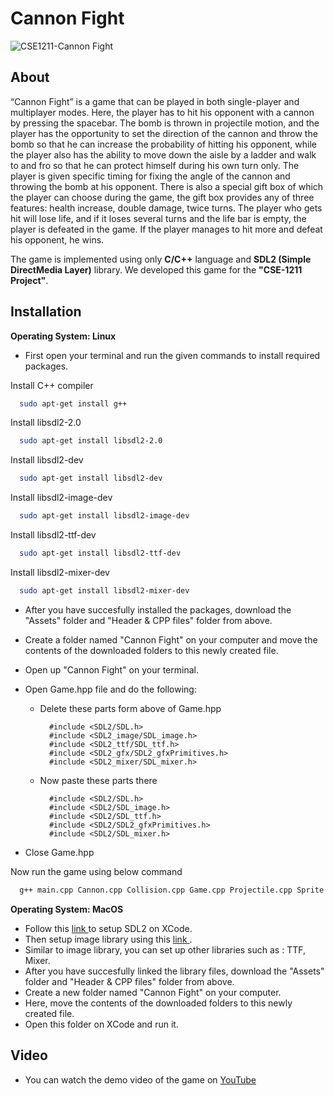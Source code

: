 
# Cannon Fight



![CSE1211-Cannon Fight](https://user-images.githubusercontent.com/121728514/210166898-c9aa812e-70e6-4d56-acae-fd8dbdf64a83.png)


## About
“Cannon Fight” is a game that can be played in both single-player and multiplayer modes. Here, the player has to hit his opponent with a cannon by pressing the spacebar. The bomb is thrown in projectile motion, and the player has the opportunity to set the direction of the cannon and throw the bomb so that he can increase the probability of hitting his opponent, while the player also has the ability to move down the aisle by a ladder and walk to and fro so that he can protect himself during his own turn only. The player is given specific timing for fixing the angle of the cannon and throwing the bomb at his opponent. There is also a special gift box of which the player can choose during the game, the gift box provides any of three features: health increase, double damage, twice turns. The player who gets hit will lose life, and if it loses several turns and the life bar is empty, the player is defeated in the game. If the player manages to hit more and defeat his opponent, he wins.

The game is implemented using only **C/C++** language and **SDL2 (Simple DirectMedia Layer)** library. We developed this game for the **"CSE-1211 Project"**.
## Installation

**Operating System: Linux**

- First open your terminal and run the given commands to install required packages.

Install C++ compiler
```bash
  sudo apt-get install g++
```
Install libsdl2-2.0
```bash
  sudo apt-get install libsdl2-2.0
```
Install libsdl2-dev
```bash
  sudo apt-get install libsdl2-dev
```
Install libsdl2-image-dev
```bash
  sudo apt-get install libsdl2-image-dev
```
Install libsdl2-ttf-dev
```bash
  sudo apt-get install libsdl2-ttf-dev
```
Install libsdl2-mixer-dev
```bash
  sudo apt-get install libsdl2-mixer-dev
```
- After you have succesfully installed the packages, download the "Assets" folder and "Header & CPP files" folder from above.  
- Create a folder named "Cannon Fight" on your computer and move the contents of the downloaded folders to this newly created file.
- Open up "Cannon Fight" on your terminal.
- Open Game.hpp file and do the following:

    - Delete these parts form above of Game.hpp

            #include <SDL2/SDL.h>
            #include <SDL2_image/SDL_image.h>
            #include <SDL2_ttf/SDL_ttf.h>
            #include <SDL2_gfx/SDL2_gfxPrimitives.h>
            #include <SDL2_mixer/SDL_mixer.h>
    - Now paste these parts there

            #include <SDL2/SDL.h>
            #include <SDL2/SDL_image.h>
            #include <SDL2/SDL_ttf.h>
            #include <SDL2/SDL2_gfxPrimitives.h>
            #include <SDL2/SDL_mixer.h>

- Close Game.hpp

Now run the game using below command
```bash
  g++ main.cpp Cannon.cpp Collision.cpp Game.cpp Projectile.cpp Sprite.cpp GameEngine.cpp TextureManager.cpp TTF.cpp ProgressBar.cpp GiftBox.cpp Menu.cpp -lSDL2 -lSDL2_image -lSDL2_ttf -lSDL2_gfx -lSDL2_mixer && ./a.out
```

**Operating System: MacOS**
- Follow this <a href = "https://lazyfoo.net/tutorials/SDL/01_hello_SDL/mac/index.php"> link </a> to setup SDL2 on XCode.
- Then setup image library using this <a href = "https://lazyfoo.net/tutorials/SDL/06_extension_libraries_and_loading_other_image_formats/mac/index.php"> link </a>.
- Similar to image library, you can set up other libraries such as : TTF, Mixer.
- After you have succesfully linked the library files, download the "Assets" folder and "Header & CPP files" folder from above.
- Create a new folder named "Cannon Fight" on your computer.
- Here, move the contents of the downloaded folders to this newly created file.
- Open this folder on XCode and run it.

## Video
- You can watch the demo video of the game on <a href = "https://www.youtube.com/watch?v=vELsUzH9Quc&t=14s"> YouTube </a>
